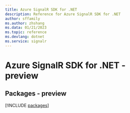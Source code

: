 ```yaml
---
title: Azure SignalR SDK for .NET
description: Reference for Azure SignalR SDK for .NET
author: sffamily
ms.author: zhshang
ms.data: 01/21/2023
ms.topic: reference
ms.devlang: dotnet
ms.service: signalr
---
```

# Azure SignalR SDK for .NET - preview
## Packages - preview
[!INCLUDE [packages](signalr-index.md)]